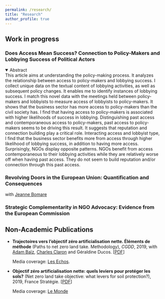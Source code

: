 ```yaml
---
permalink: /research/
title: "Research"
author_profile: true
---
```


## Work in progress

### Does Access Mean Success? Connection to Policy-Makers and Lobbying Success of Political Actors

<details open>
  <summary>Abstract</summary>
This article aims at understanding the policy-making process. It analyzes the relationship between access to policy-makers and lobbying success. I collect unique data on the textual content of lobbying activities, as well as subsequent policy changes. It enables me to identify instances of lobbying success. I match this novel data with the meetings held between policy-makers and lobbyists to measure access of lobbyists to policy-makers. It shows that the business sector has more access to policy-makers than the civil society has. I find that having access to policy-makers is associated with higher likelihoods of success in lobbying. Distinguishing past access and contemporaneous access to policy-makers, past access to policy-makers seems to be driving this result. It suggests that reputation and connection building play a critical role. Interacting access and lobbyist type, I find that the business sector benefits more from access through higher likelihood of lobbying success, in addition to having more access. Surprisingly, NGOs display opposite patterns. NGOs benefit from access contemporaneous to their lobbying activities while they are relatively worse off when having past access. They do not seem to build reputation and/or connection through this past access.
</details>

### Revolving Doors in the European Union: Quantification and Consequences
with [Jeanne Bomare](https://sites.google.com/view/jeanne-bomare/about)

### Strategic Complementarity in NGO Advocacy: Evidence from the European Commission

## Non-Academic Publications

* **Trajectoires vers l’objectif zéro artificialisation nette. Éléments de méthode** (Paths to net zero land take. Methodology), _CGDD_, 2019, with [Adam Baïz](https://cepr.org/about/people/adam-baiz), [Charles Claron](https://www.researchgate.net/profile/Charles-Claron-2) and Géraldine Ducos. \[[PDF](https://drive.google.com/file/d/14M3AHTfMYCSh7YZ_6N1MzLCJ58aeVsdG/view?usp=sharing)\]
  
  Media coverage: [Les Echos](https://www.lesechos.fr/industrie-services/energie-environnement/biodiversite-comment-la-france-pourrait-cesser-dartificialiser-ses-terres-en-2050-1159049).

* **Objectif zéro artificialisation nette: quels leviers pour protéger les sols?** (Net zero land take objective: what levers for soil protection?), 2019, France Stratégie. \[[PDF](https://www.strategie.gouv.fr/publications/objectif-zero-artificialisation-nette-leviers-proteger-sols)\]

   Media coverage: [Le Monde](https://www.lemonde.fr/planete/article/2019/08/02/la-france-face-aux-risques-de-la-betonisation-galopante_5495906_3244.html)
